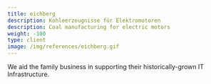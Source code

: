 ```yaml
---
title: eichberg
description: Kohleerzeugnisse für Elektromotoren
description: Coal manufacturing for electric motors
weight: -100
type: client
image: /img/references/eichberg.gif
---
```

We aid the family business in supporting their historically-grown IT Infrastructure.

